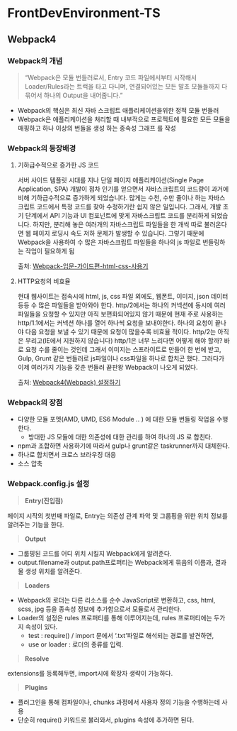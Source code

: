 # __FrontDevEnvironment-TS__

## __Webpack4__
### __Webpack의 개념__
>“Webpack은 모듈 번들러로서, Entry 코드 파일에서부터 시작해서 Loader/Rules라는 트럭을 타고 다니며, 연결되어있는 모든 말초 모듈들까지 다 묶어서 하나의 Output을 내어줍니다.”

- Webpack의 핵심은 최신 자바 스크립트 애플리케이션을위한 정적 모듈 번들러 
- Webpack은 애플리케이션을 처리할 때 내부적으로 프로젝트에 필요한 모든 모듈을 매핑하고 하나 이상의 번들을 생성 하는 종속성 그래프 를 작성

### __Webpack의 등장배경__
1. 기하급수적으로 증가한 JS 코드

    서버 사이드 템플릿 시대를 지나 단일 페이지 애플리케이션(Single Page Application, SPA) 개발이 점차 인기를 얻으면서 자바스크립트의 코드량이 과거에 비해 기하급수적으로 증가하게 되었습니다. 많게는 수천, 수만 줄이나 하는 자바스크립트 코드에서 특정 코드를 찾아 수정하기란 쉽지 않은 일입니다. 그래서, 개발 초기 단계에서 API 기능과 UI 컴포넌트에 맞게 자바스크립트 코드를 분리하게 되었습니다. 하지만, 분리해 놓은 여러개의 자바스크립트 파일들을 한 개씩 따로 불러온다면 웹 페이지 로딩시 속도 저하 문제가 발생할 수 있습니다. 그렇기 때문에 Webpack을 사용하여 수 많은 자바스크립트 파일들을 하나의 js 파일로 번들링하는 작업이 필요하게 됨
    
    출처: [Webpack-입문-가이드편-html-css-사용기](https://medium.com/@shlee1353/%EC%9B%B9%ED%8C%A9-%EC%9E%85%EB%AC%B8-%EA%B0%80%EC%9D%B4%EB%93%9C%ED%8E%B8-html-css-%EC%82%AC%EC%9A%A9%EA%B8%B0-75d9fb6062e6)
2. HTTP요청의 비효율

    현대 웹사이트는 접속시에 html, js, css 파일 외에도, 웹폰트, 이미지, json 데이터 등등 수 많은 파일들을 받아와야 한다. http/2에서는 하나의 커넥션에 동시에 여러 파일들을 요청할 수 있지만 아직 보편화되어있지 않기 때문에 현재 주로 사용하는 http/1.1에서는 커넥션 하나를 열어 하나씩 요청을 보내야한다. 하나의 요청이 끝나야 다음 요청을 보낼 수 있기 때문에 요청이 많을수록 비효율 적이다. http/2는 아직은 무리고(IE에서 지원하지 않습니다) http/1은 너무 느리다면 어떻게 해야 할까? 바로 요청 수를 줄이는 것인데 그래서 이미지는 스프라이트로 만들어 한 번에 받고, Gulp, Grunt 같은 번들러로 js파일이나 css파일을 하나로 합치곤 했다. 그러다가 이제 여러가지 기능을 갖춘 번들러 끝판왕 Webpack이 나오게 되었다.

    출처: [Webpack4(Webpack) 설정하기](https://www.zerocho.com/category/Webpack/post/58aa916d745ca90018e5301d)

### __Webpack의 장점__
- 다양한 모듈 포멧(AMD, UMD, ES6 Module .. ) 에 대한 모듈 번들링 작업을 수행한다.
    - 방대한 JS 모듈에 대한 의존성에 대한 관리를 하여 하나의 JS 로 합친다.
- npm과 조합하면 사용하기에 따라서 gulp나 grunt같은 taskrunner까지 대체한다. 
- 하나로 합치면서 크로스 브라우징 대응
- 소스 압축

### __Webpack.config.js 설정__
> __Entry(진입점)__

페이지 시작의 첫번째 파일로, Entry는 의존성 관계 파악 및 그룹핑을 위한 위치 정보를 알려주는 기능을 한다.
 
> __Output__

- 그룹핑된 코드를 어디 위치 시킬지 Webpack에게 알려준다.
- output.filename과 output.path프로퍼티는 Webpack에게 묶음의 이름과, 결과물 생성 위치를 알려준다.
   
> __Loaders__

- Webpack의 로더는 다른 리소스를 순수 JavaScript로 변환하고, css, html, scss, jpg 등을 종속성 정보에 추가함으로서 모듈로서 관리한다.
- Loader의 설정은 rules 프로퍼티를 통해 이루어지는데, rules 프로퍼티에는 두가지 속성이 있다.
    - test : require() / import 문에서 ‘.txt’파일로 해석되는 경로를 발견하면,
    - use or loader : 로더의 종류를 입력.
    
> __Resolve__ 

extensions를 등록해두면, import시에 확장자 생략이 가능하다.
    
> __Plugins__
- 플러그인을 통해 컴파일이나, chunks 과정에서 사용자 정의 기능을 수행하는데 사용
- 단순히 require() 키워드로 불러와서, plugins 속성에 추가하면 된다.